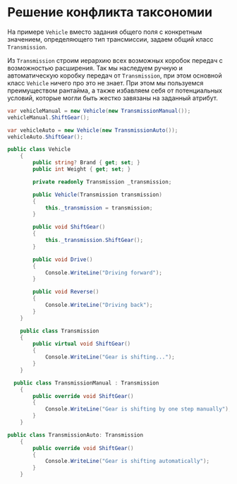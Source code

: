 # Решение конфликта таксономии

На примере `Vehicle` вместо задания общего поля с конкретным значением, определяющего тип трансмиссии, задаем общий класс `Transmission`. 

Из `Transmission` строим иерархию всех возможных коробок передач с возможностью расширения. Так мы наследуем ручную и автоматическую коробку передач от `Transmission`, при этом основной класс `Vehicle` ничего про это не знает. При этом мы пользуемся преимуществом рантайма, а также избавляем себя от потенциальных условий, которые могли быть жестко завязаны на заданный атрибут.

~~~C#
var vehicleManual = new Vehicle(new TransmissionManual());
vehicleManual.ShiftGear();

var vehicleAuto = new Vehicle(new TransmissionAuto());
vehicleAuto.ShiftGear();
~~~

~~~C#
public class Vehicle
    {
        public string? Brand { get; set; }
        public int Weight { get; set; }

        private readonly Transmission _transmission;

        public Vehicle(Transmission transmission)
        {
            this._transmission = transmission;
        }

        public void ShiftGear()
        {
            this._transmission.ShiftGear();
        }

        public void Drive()
        {
            Console.WriteLine("Driving forward");
        }

        public void Reverse()
        {
            Console.WriteLine("Driving back");
        }
    }

    public class Transmission
    {
        public virtual void ShiftGear()
        {
            Console.WriteLine("Gear is shifting...");
        }
    }
~~~

~~~C#
  public class TransmissionManual : Transmission
    {
        public override void ShiftGear()
        {
            Console.WriteLine("Gear is shifting by one step manually");
        }
    }
~~~

~~~C#
public class TransmissionAuto: Transmission
    {
        public override void ShiftGear()
        {
            Console.WriteLine("Gear is shifting automatically");
        }
    }
~~~